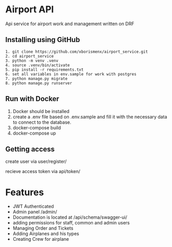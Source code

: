 # Airport API
Api service for airport work and management written on DRF 
## Installing using GitHub 
```
1. git clone https://github.com/xborismenx/airport_service.git
2. cd airport_service
3. python -m venv .venv
4. source .venv/bin/activate
5. pip install -r requirements.txt
6. set all variables in env.sample for work with postgres 
7. python manage.py migrate
8. python manage.py runserver
```
## Run with Docker
1. Docker should be installed
2. create a .env file based on .env.sample and fill it with the necessary data to connect to the database.
3. docker-compose build
4. docker-compose up
## Getting access
create user via user/register/

recieve access token via api/token/

# Features
- JWT Authenticated
- Admin panel /admin/
- Documentation is located at /api/schema/swagger-ui/
- adding permissions for staff, common and admin users
- Managing Order and Tickets
- Adding Airplanes and his types
- Creating Crew for airplane
